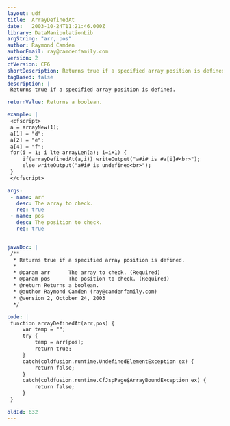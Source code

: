 ```yaml
---
layout: udf
title:  ArrayDefinedAt
date:   2003-10-24T11:21:46.000Z
library: DataManipulationLib
argString: "arr, pos"
author: Raymond Camden
authorEmail: ray@camdenfamily.com
version: 2
cfVersion: CF6
shortDescription: Returns true if a specified array position is defined.
tagBased: false
description: |
 Returns true if a specified array position is defined.

returnValue: Returns a boolean.

example: |
 <cfscript>
 a = arrayNew(1);
 a[1] = "d";
 a[2] = "e";
 a[4] = "f";
 for(i = 1; i lte arrayLen(a); i=i+1) {
     if(arrayDefinedAt(a,i)) writeOutput("a#i# is #a[i]#<br>");
     else writeOutput("a#i# is undefined<br>");
 }
 </cfscript>

args:
 - name: arr
   desc: The array to check.
   req: true
 - name: pos
   desc: The position to check.
   req: true


javaDoc: |
 /**
  * Returns true if a specified array position is defined.
  * 
  * @param arr      The array to check. (Required)
  * @param pos      The position to check. (Required)
  * @return Returns a boolean. 
  * @author Raymond Camden (ray@camdenfamily.com) 
  * @version 2, October 24, 2003 
  */

code: |
 function arrayDefinedAt(arr,pos) {
     var temp = "";
     try {
         temp = arr[pos];
         return true;
     } 
     catch(coldfusion.runtime.UndefinedElementException ex) {
         return false;
     }
     catch(coldfusion.runtime.CfJspPage$ArrayBoundException ex) {
         return false;
     }
 }

oldId: 632
---
```


